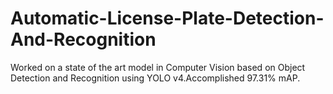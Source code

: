# Automatic-License-Plate-Detection-And-Recognition
Worked on a state of the art model in Computer Vision based on Object Detection and Recognition using YOLO v4.Accomplished 97.31% mAP.
